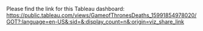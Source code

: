 Please find the link for this Tableau dashboard: https://public.tableau.com/views/GameofThronesDeaths_15991854978020/GOT?:language=en-US&:sid=&:display_count=n&:origin=viz_share_link
